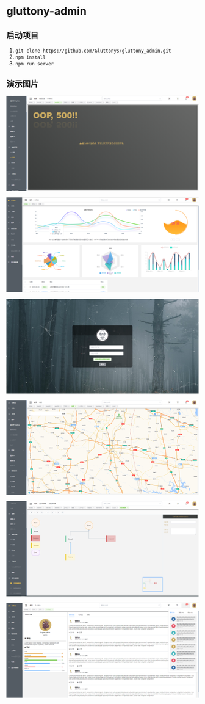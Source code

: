 # gluttony-admin


## 启动项目

1. `git clone https://github.com/Gluttonys/gluttony_admin.git`
2. `npm install`
3. `npm run server`

## 演示图片

![500错误页面](./mockData/readme-img/readme-500.png)

![仪表盘页面](./mockData/readme-img/readme-dashboard.png)

![登录页面](./mockData/readme-img/readme-login.png)

![地图](./mockData/readme-img/readme-map.png)

![编辑器](./mockData/readme-img/readme-process.png)

![个人中心](./mockData/readme-img/readme-profile.png)
